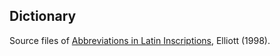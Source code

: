 ## Dictionary

Source files of [Abbreviations in Latin Inscriptions](https://latin-dict.github.io/dictionaries/Elliott1998.html), Elliott (1998).

